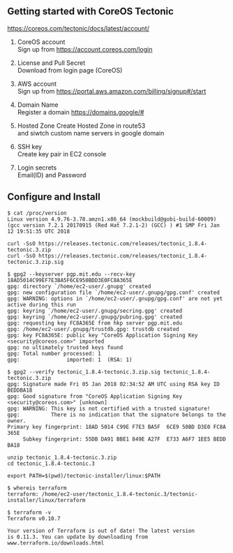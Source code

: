 
Getting started with CoreOS Tectonic
--------------

https://coreos.com/tectonic/docs/latest/account/

1. CoreOS account  
Sign up from https://account.coreos.com/login 

2. License and Pull Secret  
Download from login page (CoreOS)

3. AWS account  
Sign up from https://portal.aws.amazon.com/billing/signup#/start

4. Domain Name  
Register a domain https://domains.google/#  

5. Hosted Zone
Create Hosted Zone in route53  
and siwtch custom name servers in google domain

6. SSH key  
Create key pair in EC2 console

7. Login secrets  
Email(ID) and Password


Configure and Install
--------------

```
$ cat /proc/version
Linux version 4.9.76-3.78.amzn1.x86_64 (mockbuild@gobi-build-60009) (gcc version 7.2.1 20170915 (Red Hat 7.2.1-2) (GCC) ) #1 SMP Fri Jan 12 19:51:35 UTC 2018
```

```
curl -SsO https://releases.tectonic.com/releases/tectonic_1.8.4-tectonic.3.zip
curl -SsO https://releases.tectonic.com/releases/tectonic_1.8.4-tectonic.3.zip.sig
```

```
$ gpg2 --keyserver pgp.mit.edu --recv-key 18AD5014C99EF7E3BA5F6CE950BDD3E0FC8A365E
gpg: directory `/home/ec2-user/.gnupg' created
gpg: new configuration file `/home/ec2-user/.gnupg/gpg.conf' created
gpg: WARNING: options in `/home/ec2-user/.gnupg/gpg.conf' are not yet active during this run
gpg: keyring `/home/ec2-user/.gnupg/secring.gpg' created
gpg: keyring `/home/ec2-user/.gnupg/pubring.gpg' created
gpg: requesting key FC8A365E from hkp server pgp.mit.edu
gpg: /home/ec2-user/.gnupg/trustdb.gpg: trustdb created
gpg: key FC8A365E: public key "CoreOS Application Signing Key <security@coreos.com>" imported
gpg: no ultimately trusted keys found
gpg: Total number processed: 1
gpg:               imported: 1  (RSA: 1)
```
```
$ gpg2 --verify tectonic_1.8.4-tectonic.3.zip.sig tectonic_1.8.4-tectonic.3.zip
gpg: Signature made Fri 05 Jan 2018 02:34:52 AM UTC using RSA key ID BEDDBA18
gpg: Good signature from "CoreOS Application Signing Key <security@coreos.com>" [unknown]
gpg: WARNING: This key is not certified with a trusted signature!
gpg:          There is no indication that the signature belongs to the owner.
Primary key fingerprint: 18AD 5014 C99E F7E3 BA5F  6CE9 50BD D3E0 FC8A 365E
     Subkey fingerprint: 55DB DA91 BBE1 849E A27F  E733 A6F7 1EE5 BEDD BA18
```

```
unzip tectonic_1.8.4-tectonic.3.zip
cd tectonic_1.8.4-tectonic.3
```

```
export PATH=$(pwd)/tectonic-installer/linux:$PATH
```

```
$ whereis terraform
terraform: /home/ec2-user/tectonic_1.8.4-tectonic.3/tectonic-installer/linux/terraform

$ terraform -v
Terraform v0.10.7

Your version of Terraform is out of date! The latest version
is 0.11.3. You can update by downloading from www.terraform.io/downloads.html
```





